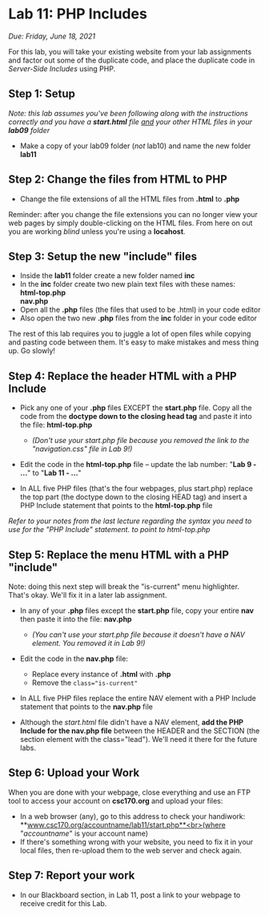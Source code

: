 # Lab 11: PHP Includes
*Due: Friday, June 18, 2021*

For this lab, you will take your existing website from your lab assignments and factor out some of the duplicate code, and place the duplicate code in *Server-Side Includes* using PHP.

## Step 1: Setup

*Note: this lab assumes you've been following along with the instructions correctly and you have a **start.html** file <u>and</u> your other HTML files in your **lab09** folder*

- Make a copy of your lab09 folder (*not* lab10) and name the new folder **lab11**

## Step 2: Change the files from HTML to PHP

- Change the file extensions of all the HTML files from **.html** to **.php**

Reminder: after you change the file extensions you can no longer view your web pages by simply double-clicking on the HTML files.  From here on out you are working *blind* unless you're using a **locahost**.

## Step 3: Setup the new "include" files

- Inside the **lab11** folder create a new folder named **inc**
- In the **inc** folder create two new plain text files with these names:<br>**html-top.php**<br>**nav.php**
- Open all the **.php** files (the files that used to be .html) in your code editor
- Also open the two new **.php** files from the **inc** folder in your code editor

The rest of this lab requires you to juggle a lot of open files while copying and pasting code between them. It's easy to make mistakes and mess thing up. Go slowly!

## Step 4: Replace the header HTML with a PHP Include

- Pick any one of your **.php** files EXCEPT the **start.php** file.  Copy all the code from the **doctype down to the closing head tag** and paste it into the file: **html-top.php**
  - *(Don't use your start.php file because you removed the link to the "navigation.css" file in Lab 9!)*

- Edit the code in the **html-top.php** file – update the lab number: "**Lab 9 - ...**" to "**Lab 11 - ...**"
- In ALL five PHP files (that's the four webpages, plus start.php) replace the top part (the doctype down to the closing HEAD tag) and insert a PHP Include statement that points to the **html-top.php** file 

*Refer to your notes from the last lecture regarding the syntax you need to use for the "PHP Include" statement. to point to html-top.php*

## Step 5: Replace the menu HTML with a PHP "include"

Note: doing this next step will break the "is-current" menu highlighter. That's okay. We'll fix it in a later lab assignment.

- In any of your **.php** files except the **start.php** file, copy your entire **nav** then paste it into the file: **nav.php**
  - *(You can't use your start.php file because it doesn't have a NAV element.  You removed it in Lab 9!)*

- Edit the code in the **nav.php** file: 
  - Replace every instance of **.html** with **.php**
  - Remove the `class="is-current"`
- In ALL five PHP files replace the entire NAV element with a PHP Include statement that points to the **nav.php** file 
- Although the *start.html* file didn't have a NAV element, **add the PHP Include for the nav.php file** between the HEADER and the SECTION (the section element with the class="lead").  We'll need it there for the future labs.

## Step 6: Upload your Work

When you are done with your webpage, close everything and use an FTP tool to access your account on **csc170.org** and upload your files:

- In a web browser (any), go to this address to check your handiwork:<br> **www.csc170.org/accountname/lab11/start.php**<br>(where "*accountname*" is your account name)
- If there's something wrong with your website, you need to fix it in your local files, then re-upload them to the web server and check again.

## Step 7: Report your work

- In our Blackboard section, in Lab 11, post a link to your webpage to receive credit for this Lab.
